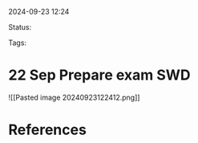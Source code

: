 
2024-09-23 12:24

Status:

Tags:


# 22 Sep Prepare exam SWD


![[Pasted image 20240923122412.png]]

# References





